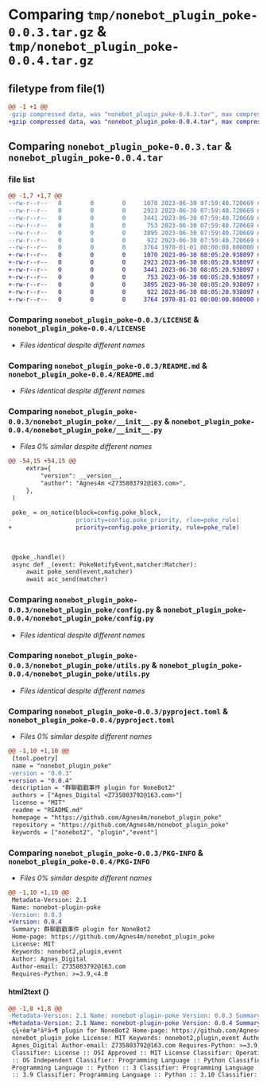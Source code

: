 # Comparing `tmp/nonebot_plugin_poke-0.0.3.tar.gz` & `tmp/nonebot_plugin_poke-0.0.4.tar.gz`

## filetype from file(1)

```diff
@@ -1 +1 @@
-gzip compressed data, was "nonebot_plugin_poke-0.0.3.tar", max compression
+gzip compressed data, was "nonebot_plugin_poke-0.0.4.tar", max compression
```

## Comparing `nonebot_plugin_poke-0.0.3.tar` & `nonebot_plugin_poke-0.0.4.tar`

### file list

```diff
@@ -1,7 +1,7 @@
--rw-r--r--   0        0        0     1070 2023-06-30 07:59:40.720669 nonebot_plugin_poke-0.0.3/LICENSE
--rw-r--r--   0        0        0     2923 2023-06-30 07:59:40.720669 nonebot_plugin_poke-0.0.3/README.md
--rw-r--r--   0        0        0     3441 2023-06-30 07:59:40.720669 nonebot_plugin_poke-0.0.3/nonebot_plugin_poke/__init__.py
--rw-r--r--   0        0        0      753 2023-06-30 07:59:40.720669 nonebot_plugin_poke-0.0.3/nonebot_plugin_poke/config.py
--rw-r--r--   0        0        0     3895 2023-06-30 07:59:40.720669 nonebot_plugin_poke-0.0.3/nonebot_plugin_poke/utils.py
--rw-r--r--   0        0        0      922 2023-06-30 07:59:40.720669 nonebot_plugin_poke-0.0.3/pyproject.toml
--rw-r--r--   0        0        0     3764 1970-01-01 00:00:00.000000 nonebot_plugin_poke-0.0.3/PKG-INFO
+-rw-r--r--   0        0        0     1070 2023-06-30 08:05:20.938097 nonebot_plugin_poke-0.0.4/LICENSE
+-rw-r--r--   0        0        0     2923 2023-06-30 08:05:20.938097 nonebot_plugin_poke-0.0.4/README.md
+-rw-r--r--   0        0        0     3441 2023-06-30 08:05:20.938097 nonebot_plugin_poke-0.0.4/nonebot_plugin_poke/__init__.py
+-rw-r--r--   0        0        0      753 2023-06-30 08:05:20.938097 nonebot_plugin_poke-0.0.4/nonebot_plugin_poke/config.py
+-rw-r--r--   0        0        0     3895 2023-06-30 08:05:20.938097 nonebot_plugin_poke-0.0.4/nonebot_plugin_poke/utils.py
+-rw-r--r--   0        0        0      922 2023-06-30 08:05:20.938097 nonebot_plugin_poke-0.0.4/pyproject.toml
+-rw-r--r--   0        0        0     3764 1970-01-01 00:00:00.000000 nonebot_plugin_poke-0.0.4/PKG-INFO
```

### Comparing `nonebot_plugin_poke-0.0.3/LICENSE` & `nonebot_plugin_poke-0.0.4/LICENSE`

 * *Files identical despite different names*

### Comparing `nonebot_plugin_poke-0.0.3/README.md` & `nonebot_plugin_poke-0.0.4/README.md`

 * *Files identical despite different names*

### Comparing `nonebot_plugin_poke-0.0.3/nonebot_plugin_poke/__init__.py` & `nonebot_plugin_poke-0.0.4/nonebot_plugin_poke/__init__.py`

 * *Files 0% similar despite different names*

```diff
@@ -54,15 +54,15 @@
     extra={
         "version": __version__,
         "author": "Agnes4m <Z735803792@163.com>",
     },
 )
 
 poke_ = on_notice(block=config.poke_block, 
-                  priority=config.poke_priority, rlue=poke_rule)
+                  priority=config.poke_priority, rule=poke_rule)
 
 
 
 @poke_.handle()
 async def _(event: PokeNotifyEvent,matcher:Matcher):
     await poke_send(event,matcher)
     await acc_send(matcher)
```

### Comparing `nonebot_plugin_poke-0.0.3/nonebot_plugin_poke/config.py` & `nonebot_plugin_poke-0.0.4/nonebot_plugin_poke/config.py`

 * *Files identical despite different names*

### Comparing `nonebot_plugin_poke-0.0.3/nonebot_plugin_poke/utils.py` & `nonebot_plugin_poke-0.0.4/nonebot_plugin_poke/utils.py`

 * *Files identical despite different names*

### Comparing `nonebot_plugin_poke-0.0.3/pyproject.toml` & `nonebot_plugin_poke-0.0.4/pyproject.toml`

 * *Files 0% similar despite different names*

```diff
@@ -1,10 +1,10 @@
 [tool.poetry]
 name = "nonebot_plugin_poke"
-version = "0.0.3"
+version = "0.0.4"
 description = "群聊戳戳事件 plugin for NoneBot2"
 authors = ["Agnes_Digital <Z735803792@163.com>"]
 license = "MIT"
 readme = "README.md"
 homepage = "https://github.com/Agnes4m/nonebot_plugin_poke"
 repository = "https://github.com/Agnes4m/nonebot_plugin_poke"
 keywords = ["nonebot2", "plugin","event"]
```

### Comparing `nonebot_plugin_poke-0.0.3/PKG-INFO` & `nonebot_plugin_poke-0.0.4/PKG-INFO`

 * *Files 0% similar despite different names*

```diff
@@ -1,10 +1,10 @@
 Metadata-Version: 2.1
 Name: nonebot-plugin-poke
-Version: 0.0.3
+Version: 0.0.4
 Summary: 群聊戳戳事件 plugin for NoneBot2
 Home-page: https://github.com/Agnes4m/nonebot_plugin_poke
 License: MIT
 Keywords: nonebot2,plugin,event
 Author: Agnes_Digital
 Author-email: Z735803792@163.com
 Requires-Python: >=3.9,<4.0
```

#### html2text {}

```diff
@@ -1,8 +1,8 @@
-Metadata-Version: 2.1 Name: nonebot-plugin-poke Version: 0.0.3 Summary:
+Metadata-Version: 2.1 Name: nonebot-plugin-poke Version: 0.0.4 Summary:
 ç¾¤èæ³æ³äºä»¶ plugin for NoneBot2 Home-page: https://github.com/Agnes4m/
 nonebot_plugin_poke License: MIT Keywords: nonebot2,plugin,event Author:
 Agnes_Digital Author-email: Z735803792@163.com Requires-Python: >=3.9,<4.0
 Classifier: License :: OSI Approved :: MIT License Classifier: Operating System
 :: OS Independent Classifier: Programming Language :: Python Classifier:
 Programming Language :: Python :: 3 Classifier: Programming Language :: Python
 :: 3.9 Classifier: Programming Language :: Python :: 3.10 Classifier:
```

